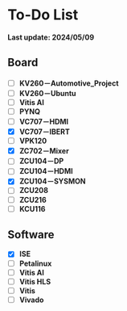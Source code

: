 # To-Do List

**Last update: 2024/05/09**

## Board

- [ ] **KV260－Automotive_Project**
- [ ] **KV260－Ubuntu**
- [ ] **Vitis AI**
- [ ] **PYNQ**
- [ ] **VC707－HDMI**
- [x] **VC707－IBERT**
- [ ] **VPK120**
- [x] **ZC702－Mixer**
- [ ] **ZCU104－DP**
- [ ] **ZCU104－HDMI**
- [x] **ZCU104－SYSMON**
- [ ] **ZCU208**
- [ ] **ZCU216**
- [ ] **KCU116**

## Software

- [x] **ISE**
- [ ] **Petalinux**
- [ ] **Vitis AI**
- [ ] **Vitis HLS**
- [ ] **Vitis**
- [ ] **Vivado**
